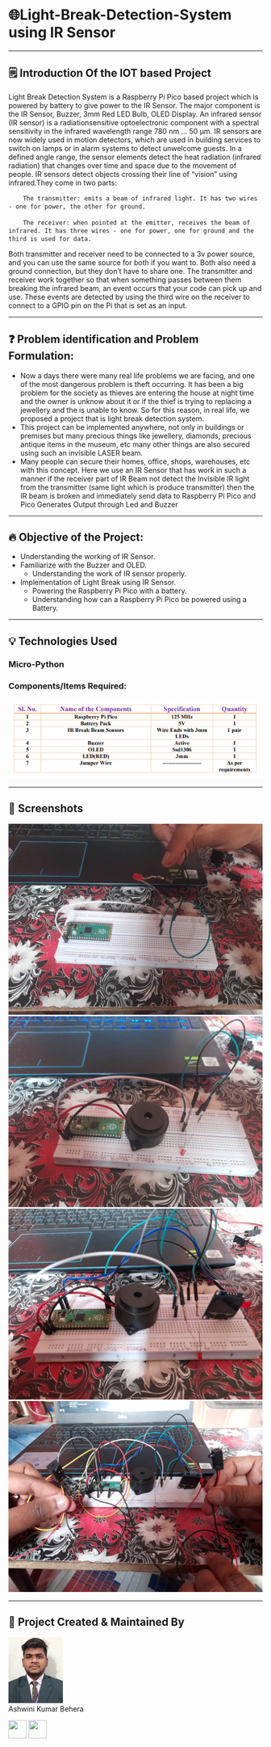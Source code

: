 # 🌐Light-Break-Detection-System using IR Sensor


---



## 🗒️ Introduction Of the IOT based Project

Light Break Detection System is a Raspberry Pi Pico based project which is powered by
battery to give power to the IR Sensor. The major component is the IR Sensor, Buzzer,
3mm Red LED Bulb, OLED Display. An infrared sensor (IR sensor) is a radiationsensitive optoelectronic component with a spectral sensitivity in the infrared wavelength
range 780 nm … 50 µm. IR sensors are now widely used in motion detectors, which are used in building services to switch on lamps or in alarm systems to detect unwelcome guests. In a defined angle range, the sensor elements detect the heat radiation (infrared radiation) that changes over time and space due to the movement of people. IR sensors detect objects crossing their line of “vision” using infrared.They come in two
parts:

        The transmitter: emits a beam of infrared light. It has two wires - one for power, the other for ground.
        
        The receiver: when pointed at the emitter, receives the beam of infrared. It has three wires - one for power, one for ground and the third is used for data.

Both transmitter and receiver need to be connected to a 3v power source, and you can
use the same source for both if you want to. Both also need a ground connection, but they
don’t have to share one.
The transmitter and receiver work together so that when something passes between them
breaking the infrared beam, an event occurs that your code can pick up and use. These
events are detected by using the third wire on the receiver to connect to a GPIO pin on
the Pi that is set as an input.

---
## ❓ Problem identification and Problem Formulation:

- Now a days there were many real life problems we are facing, and one of the most dangerous problem is theft occurring. It has been a big problem for the society as thieves are entering the house at night time and the owner is unknow about it or if the thief is trying to replacing a jewellery and the is unable to know.
So for this reason, in real life, we proposed a project that is light break detection system.
- This project can be implemented anywhere, not only in buildings or premises but many precious things like jewellery, diamonds, precious antique items in the museum, etc many other things are also secured using such an invisible LASER beam. 
- Many people can secure their homes, office, shops, warehouses, etc with this concept. Here we use an IR Sensor that has work in such a manner if the receiver part of IR Beam not detect the Invisible IR light from the transmitter (same light which is produce transmitter) then the IR beam is broken and immediately send data to Raspberry Pi Pico and Pico Generates Output through Led and Buzzer
---


## :fire: Objective of the Project:

- Understanding the working of IR Sensor.
- Familiarize with the Buzzer and OLED.
    - Understanding the work of IR sensor properly.
- Implementation of Light Break using IR Sensor.
    - Powering the Raspberry Pi Pico with a battery.
    - Understanding how can a Raspberry Pi Pico be powered using a Battery.

---

## :bulb: Technologies Used

### Micro-Python

### Components/Items Required:

<img src="IOT Project/Project-Images/Components.png" >



---
## :iphone: Screenshots



<img src="IOT Project/Project-Images/LED_Implementation.png">
<img src="IOT Project/Project-Images/Buzzer_Implementation.png">
<img src="IOT Project/Project-Images/OLED_Implementation.png">
<img src="IOT Project/Project-Images/Final_Image.png">

---

## :man: Project Created & Maintained By

<img src = "IOT Project/Project-Images/profile.jpg"  height="130" alt=""> <br>Ashwini Kumar Behera
<p>
<a href = "https://github.com/Kumar2390"><img src = "http://www.iconninja.com/files/241/825/211/round-collaboration-social-github-code-circle-network-icon.svg" width="36" height = "36"/></a>
<a href = "https://www.linkedin.com/in/ashwini-kumar-behera-14a9a4215/">
<img src = "http://www.iconninja.com/files/863/607/751/network-linkedin-social-connection-circular-circle-media-icon.svg" width="36" height="36"/>
</a>
</p>

